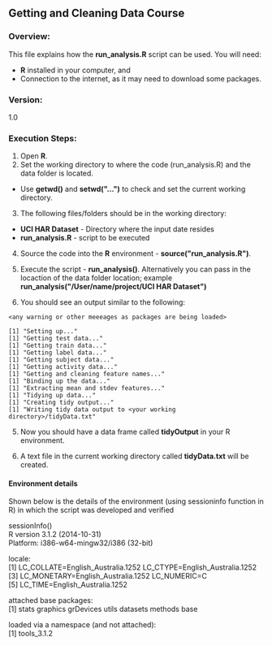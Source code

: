 ## Getting and Cleaning Data Course

### Overview:

This file explains how the **run_analysis.R** script can be used. You will need:  
  - **R** installed in your computer, and
  - Connection to the internet, as it may need to download some packages.

### Version:

1.0

### Execution Steps:

1) Open **R**.  
2) Set the working directory to where the code (run_analysis.R) and the data folder is located.

* Use **getwd()** and **setwd("...")** to check and set the current working directory.      

3) The following files/folders should be in the working directory:  
* **UCI HAR Dataset** - Directory where the input date resides
* **run_analysis.R** - script to be executed   

4) Source the code into the **R** environment - **source("run_analysis.R")**.

5) Execute the script - **run_analysis()**. Alternatively you can pass in the locaction of the data folder location; example **run_analysis("/User/name/project/UCI HAR Dataset")**  

5) You should see an output similar to the following:  

```
<any warning or other meeeages as packages are being loaded>

[1] "Setting up..."
[1] "Getting test data..."
[1] "Getting train data..."
[1] "Getting label data..."
[1] "Getting subject data..."
[1] "Getting activity data..."
[1] "Getting and cleaning feature names..."
[1] "Binding up the data..."
[1] "Extracting mean and stdev features..."
[1] "Tidying up data..."
[1] "Creating tidy output..."
[1] "Writing tidy data output to <your working directory>/tidyData.txt"

```

5) Now you should have a data frame called **tidyOutput** in your R environment.

6) A text file in the current working directory called **tidyData.txt** will be created.  

#### Environment details  
Shown below is the details of the environment (using sessioninfo function in R) in which the script was developed and verified

sessionInfo()  
R version 3.1.2 (2014-10-31)  
Platform: i386-w64-mingw32/i386 (32-bit)  
  
locale:  
 [1] LC_COLLATE=English_Australia.1252  LC_CTYPE=English_Australia.1252   
 [3] LC_MONETARY=English_Australia.1252 LC_NUMERIC=C                      
 [5] LC_TIME=English_Australia.1252    
  
 attached base packages:  
 [1] stats     graphics  grDevices utils     datasets  methods   base     
  
 loaded via a namespace (and not attached):  
 [1] tools_3.1.2  
